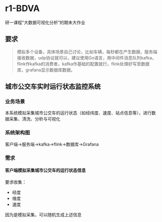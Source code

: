 # r1-BDVA
研一课程“大数据可视化分析”的期末大作业

## 要求

> 模拟多个设备，具体场景自己讨论，比如车辆，每秒都在产生数据，服务端接收数据，udp协议就可以，建议使用Go语言，用中间件消息队列kafka，flink作kafka的消费者，kafka作基础的配置就行，flink处理好写至数据库，grafana显示数据库数据。

## 城市公交车实时运行状态监控系统

### 业务场景

本系统模拟采集城市公交车的运行状态（如经纬度、速度、站点信息等），进行数据采集、清洗、分析与可视化

### 系统架构图

客户端->服务端->kafka->flink->数据库->Grafana

### 需求

#### 客户端模拟采集城市公交车的运行状态信息

要求收集：

- 经度
- 维度
- 速度

因为是模拟采集，可以随机生成上述信息
